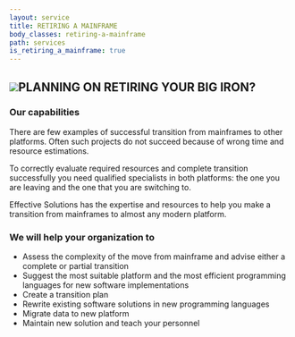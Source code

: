 ```yaml
---
layout: service
title: RETIRING A MAINFRAME
body_classes: retiring-a-mainframe
path: services
is_retiring_a_mainframe: true
---
```


<h2 class="es-2"><img src="{{ site.url }}images/cod.jpg" class="img-fluid es-image_right es-image_in-header">PLANNING ON RETIRING YOUR BIG IRON?</h2>

<h3 class="es-3">Our capabilities</h3>

<p class="article-block article-p">
There are few examples of successful transition from mainframes to other platforms. Often such projects do not succeed because of wrong time and resource estimations.
</p>

<p class="article-block article-p">
To correctly evaluate required resources and complete transition successfully you need qualified specialists in both platforms: the one you are leaving and the one that you are switching to.  
</p>

<p class="article-block article-p">
Effective Solutions has the expertise and resources to help you make a transition from mainframes to almost any modern platform. 
</p>

<h3 class="es-3">We will help your organization to</h3>

<ul class="list-unstyled resource-block">
  <li class="es-list-node">Assess the complexity of the move from mainframe and advise either a complete or partial transition</li>
  <li class="es-list-node">Suggest the most suitable platform and the most efficient programming languages for new software implementations</li>
  <li class="es-list-node">Create a transition plan</li>
  <li class="es-list-node">Rewrite existing software solutions in new programming languages</li>
  <li class="es-list-node">Migrate data to new platform</li>
  <li class="es-list-node">Maintain new solution and teach your personnel</li>
</ul>